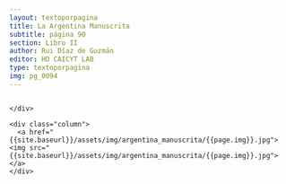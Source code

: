 ```yaml
---
layout: textoporpagina
title: La Argentina Manuscrita
subtitle: página 90
section: Libro II
author: Rui Díaz de Guzmán
editor: HD CAICYT LAB
type: textoporpagina
img: pg_0094
---
```


<div class="row">
    <div class="column">


    </div>

    <div class="column">
      <a href="{{site.baseurl}}/assets/img/argentina_manuscrita/{{page.img}}.jpg"><img src="{{site.baseurl}}/assets/img/argentina_manuscrita/{{page.img}}.jpg"></a>
    </div>
</div>